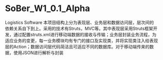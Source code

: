 # SoBer_W1_0.1_Alpha
Logistics Software
本项目结构上分为表现层、业务层和数据访问层，层次间的依赖关系自下到上。采用的技术有Struts，MVC等。其中表现层采用Struts框架开发，通过配置struts.xml进行移动端数据的接收与传输；业务层封装业务流程，为适应业务的变更，每一业务模块均有专门的接口及实现类，并将实现类注入给表现层的Action；数据访问层代码简洁且可适应不同的数据库。对于移动端传来的数据，使用JSON进行解析与封装
